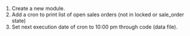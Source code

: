 1. Create a new module.
2. Add a cron to print list of open sales orders (not in locked or sale_order state)
3. Set next execution date of cron to 10:00 pm through code (data file).
